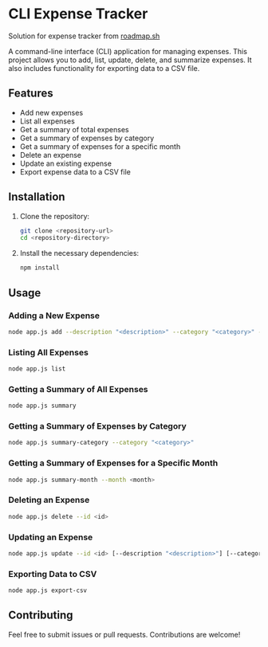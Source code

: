 # CLI Expense Tracker

Solution for expense tracker from [roadmap.sh](https://roadmap.sh/projects/expense-tracker)

A command-line interface (CLI) application for managing expenses. This project allows you to add, list, update, delete, and summarize expenses. It also includes functionality for exporting data to a CSV file.

## Features

- Add new expenses
- List all expenses
- Get a summary of total expenses
- Get a summary of expenses by category
- Get a summary of expenses for a specific month
- Delete an expense
- Update an existing expense
- Export expense data to a CSV file

## Installation

1. Clone the repository:

    ```bash
    git clone <repository-url>
    cd <repository-directory>
    ```

2. Install the necessary dependencies:

    ```bash
    npm install
    ```

## Usage

### Adding a New Expense

```bash
node app.js add --description "<description>" --category "<category>" --amount <amount>
```
### Listing All Expenses

```bash
node app.js list
```
### Getting a Summary of All Expenses

```bash
node app.js summary
```
### Getting a Summary of Expenses by Category

```bash
node app.js summary-category --category "<category>"
```

### Getting a Summary of Expenses for a Specific Month

```bash 
node app.js summary-month --month <month>
```

### Deleting an Expense

```bash
node app.js delete --id <id>
```

### Updating an Expense

```bash
node app.js update --id <id> [--description "<description>"] [--category "<category>"] [--amount <amount>]
```

### Exporting Data to CSV

```bash
node app.js export-csv
```

## Contributing

Feel free to submit issues or pull requests. Contributions are welcome!